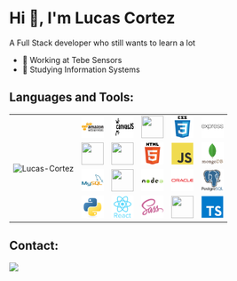 # Hi 👋, I'm Lucas Cortez

A Full Stack developer who still wants to learn a lot

- 🏢 Working at Tebe Sensors
- 🏫 Studying Information Systems

## Languages and Tools:

<table>
    <tr>
        <td rowspan="4" align="center">
            <img align="center" src="" alt="Lucas-Cortez" />
        </td>
        <td>
            <a href="https://aws.amazon.com" target="_blank"> 
                <img 
                    src="https://raw.githubusercontent.com/devicons/devicon/master/icons/amazonwebservices/amazonwebservices-original-wordmark.svg" 
                    width="40" 
                    height="40"
                />
            </a> 
        </td>
        <td>
            <a href="https://canvasjs.com" target="_blank"> 
                <img 
                    src="https://raw.githubusercontent.com/Hardik0307/Hardik0307/master/assets/canvasjs-charts.svg" 
                    width="40" 
                    height="40"
                />
            </a> 
        </td>
        <td>
            <a href="https://www.chartjs.org" target="_blank"> 
                <img 
                    src="https://www.chartjs.org/media/logo-title.svg" 
                    width="40" 
                    height="40"
                />
            </a> 
        </td>
        <td>
            <a href="https://www.w3schools.com/css/" target="_blank"> 
                <img 
                    src="https://raw.githubusercontent.com/devicons/devicon/master/icons/css3/css3-original-wordmark.svg" 
                    width="40" 
                    height="40"
                />
            </a> 
        </td>
        <td>
            <a href="https://expressjs.com" target="_blank"> 
                <img 
                    src="https://raw.githubusercontent.com/devicons/devicon/master/icons/express/express-original-wordmark.svg" 
                    width="40" 
                    height="40"
                />
            </a> 
        </td>
    </tr>
    <tr>
        <td>
            <a href="https://www.figma.com/" target="_blank"> 
                <img 
                    src="https://www.vectorlogo.zone/logos/figma/figma-icon.svg" 
                    width="40" 
                    height="40"
                />
            </a> 
        </td>
        <td>
            <a href="https://git-scm.com/" target="_blank"> 
                <img 
                    src="https://www.vectorlogo.zone/logos/git-scm/git-scm-icon.svg" 
                    width="40" 
                    height="40"
                />
            </a> 
        </td>
        <td>
            <a href="https://www.w3.org/html/" target="_blank"> 
                <img 
                    src="https://raw.githubusercontent.com/devicons/devicon/master/icons/html5/html5-original-wordmark.svg" 
                    width="40" 
                    height="40"
                />
            </a>
        </td>
        <td>
            <a href="https://developer.mozilla.org/en-US/docs/Web/JavaScript" target="_blank"> 
                <img 
                    src="https://raw.githubusercontent.com/devicons/devicon/master/icons/javascript/javascript-original.svg" 
                    width="40" 
                    height="40"
                />
            </a> 
        </td>
        <td>
            <a href="https://www.mongodb.com/" target="_blank"> 
                <img 
                    src="https://raw.githubusercontent.com/devicons/devicon/master/icons/mongodb/mongodb-original-wordmark.svg" 
                    width="40" 
                    height="40"
                />
            </a> 
        </td>
    </tr>
    <tr>
        <td>
            <a href="https://www.mysql.com/" target="_blank"> 
                <img 
                    src="https://raw.githubusercontent.com/devicons/devicon/master/icons/mysql/mysql-original-wordmark.svg" 
                    width="40" 
                    height="40"
                />
            </a> 
        </td>
        <td>
            <a href="https://nextjs.org/" target="_blank"> 
                <img 
                    src="https://cdn.worldvectorlogo.com/logos/nextjs-2.svg" 
                    width="40" 
                    height="40"
                />
            </a> 
        </td>
        <td>
            <a href="https://nodejs.org" target="_blank"> 
                <img 
                    src="https://raw.githubusercontent.com/devicons/devicon/master/icons/nodejs/nodejs-original-wordmark.svg" 
                    width="40" 
                    height="40"
                />
            </a> 
        </td>
        <td>
            <a href="https://www.oracle.com/" target="_blank"> 
                <img 
                    src="https://raw.githubusercontent.com/devicons/devicon/master/icons/oracle/oracle-original.svg" 
                    width="40" 
                    height="40"
                />
            </a> 
        </td>
        <td>
            <a href="https://www.postgresql.org" target="_blank"> 
                <img 
                    src="https://raw.githubusercontent.com/devicons/devicon/master/icons/postgresql/postgresql-original-wordmark.svg" 
                    width="40" 
                    height="40"
                />
            </a> 
        </td>
    </tr>
    <tr>
        <td>
            <a href="https://www.python.org" target="_blank"> 
                <img 
                    src="https://raw.githubusercontent.com/devicons/devicon/master/icons/python/python-original.svg" 
                    width="40" 
                    height="40"
                />
            </a> 
        </td>
        <td>
            <a href="https://reactjs.org/" target="_blank"> 
                <img 
                    src="https://raw.githubusercontent.com/devicons/devicon/master/icons/react/react-original-wordmark.svg" 
                    width="40" 
                    height="40"
                />
            </a> 
        </td>
        <td>
            <a href="https://sass-lang.com" target="_blank"> 
                <img 
                    src="https://raw.githubusercontent.com/devicons/devicon/master/icons/sass/sass-original.svg" 
                    width="40" 
                    height="40"
                />
            </a> 
        </td>
        <td>
            <a href="https://tailwindcss.com/" target="_blank"> 
                <img 
                    src="https://www.vectorlogo.zone/logos/tailwindcss/tailwindcss-icon.svg" 
                    width="40" 
                    height="40"
                />
            </a> 
        </td>
        <td>
            <a href="https://www.typescriptlang.org/" target="_blank"> 
                <img 
                    src="https://raw.githubusercontent.com/devicons/devicon/master/icons/typescript/typescript-original.svg" 
                    width="40" 
                    height="40"
                />
            </a>
        </td>
    </tr>
</table>

## Contact:

<a href="https://www.linkedin.com/in/lucas-cortez-sanches-19810a1a8/" target="_blank"> 
    <img src="https://img.shields.io/badge/LinkedIn-0077B5?style=for-the-badge&logo=linkedin&logoColor=white" />
</a>

